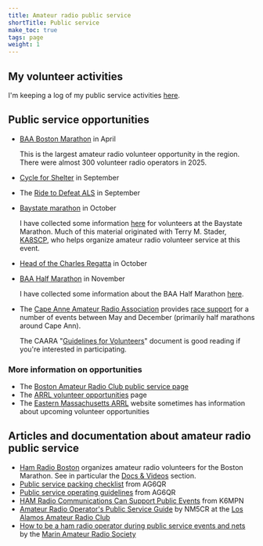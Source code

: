 ```yaml
---
title: Amateur radio public service
shortTitle: Public service
make_toc: true
tags: page
weight: 1
---
```


## My volunteer activities

I'm keeping a log of my public service activities [here](activities/).

## Public service opportunities

- [BAA Boston Marathon](https://www.baa.org/races/boston-marathon/volunteer) in April

  This is the largest amateur radio volunteer opportunity in the region. There were almost 300 volunteer radio operators in 2025.

- [Cycle for Shelter](https://emmausinc.org/cycle-for-shelter-2/) in September

- The [Ride to Defeat ALS](https://www.als.org/massachusetts-ch/events/ride-defeat-als-massachusetts) in September

- [Baystate marathon](https://www.baystatemarathon.com/) in October

  I have collected some information [here](baystate_marathon) for volunteers at the Baystate Marathon. Much of this material originated with Terry M. Stader, [KA8SCP], who helps organize amateur radio volunteer service at this event.

  [ka8scp]: http://ka8scp.wb1gof.net/

- [Head of the Charles Regatta](https://hocr.org/) in October

- [BAA Half Marathon](https://www.baa.org/races/boston-half) in November

  I have collected some information about the BAA Half Marathon [here](baa_half_marathon).

- The [Cape Anne Amateur Radio Association](https://caara.net/main/) provides [race support](https://sites.google.com/view/caararaces/home) for a number of events between May and December (primarily half marathons around Cape Ann).

  The CAARA "[Guidelines for Volunteers]" document is good reading if you're interested in participating.

  [guidelines for volunteers]: caara-guidelines-for-volunteers.pdf

### More information on opportunities

- The [Boston Amateur Radio Club public service page](https://www.barc.org/public-service/)
- The [ARRL volunteer opportunities](http://www.arrl.org/volunteer-opportunities) page
- The [Eastern Massachusetts ARRL](https://ema.arrl.org/) website sometimes has information about upcoming volunteer opportunities

## Articles and documentation about amateur radio public service

- [Ham Radio Boston](https://www.hamradioboston.org/) organizes amateur radio volunteers for the Boston Marathon. See in particular the [Docs & Videos](https://www.hamradioboston.org/docs-videos) section.
- [Public service packing checklist](https://ag6qr.net/index.php/public-service-packing-checklist/) from AG6QR
- [Public service operating guidelines](https://ag6qr.net/index.php/public-service-operating-guidelines/) from AG6QR
- [HAM Radio Communications Can Support Public Events](https://k6mpn.org/training/resources/2019OctPublic%20Events%20Support_2.pdf) from K6MPN
- [Amateur Radio Operator's Public Service Guide](https://laarc.weebly.com/uploads/7/3/2/9/73292865/guidlines_for_community_events.pdf) by NM5CR at the [Los Alamos Amateur Radio Club](https://laarc.weebly.com)
- [How to be a ham radio operator during public service events and nets](https://youtu.be/HHxNOMGSwAI?si=hQ7T_-v_ZJ-z-1Cy) by the [Marin Amateur Radio Society](https://www.w6sg.net/)
